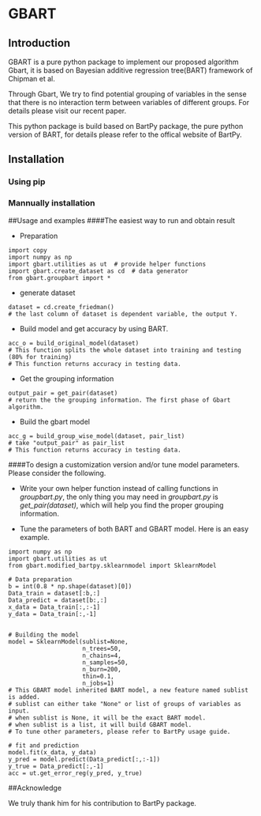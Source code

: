 # GBART


## Introduction

GBART is a pure python package to implement our proposed algorithm Gbart, it is based on Bayesian additive regression tree(BART) framework of Chipman et al. 

Through Gbart, We try to find potential grouping of variables in the sense that there is no interaction term between variables of different groups. For details please visit our recent paper.

This python package is build based on BartPy package, the pure python version of BART, for details please refer to the offical website of BartPy.


## Installation
### Using pip

### Mannually installation


##Usage and examples
####The easiest way to run and obtain result

* Preparation

```
import copy
import numpy as np
import gbart.utilities as ut  # provide helper functions
import gbart.create_dataset as cd  # data generator
from gbart.groupbart import * 
```
* generate dataset

```
dataset = cd.create_friedman()
# the last column of dataset is dependent variable, the output Y.
```
* Build model and get accuracy by using BART.

```
acc_o = build_original_model(dataset)
# This function splits the whole dataset into training and testing (80% for training)
# This function returns accuracy in testing data.
```

* Get the grouping information

```
output_pair = get_pair(dataset)
# return the the grouping information. The first phase of Gbart algorithm.

```

* Build the gbart model 

```
acc_g = build_group_wise_model(dataset, pair_list)
# take "output_pair" as pair_list 
# This function returns accuracy in testing data.

```
####To design a customization version and/or tune model parameters. Please consider the following. 

* Write your own helper function instead of calling functions in *groupbart.py*, the only thing you may need in *groupbart.py* is  *get_pair(dataset)*, which will help you find the proper grouping information.


* Tune the parameters of both BART and GBART model. Here is an easy example.

```
import numpy as np
import gbart.utilities as ut
from gbart.modified_bartpy.sklearnmodel import SklearnModel

# Data preparation 
b = int(0.8 * np.shape(dataset)[0])  
Data_train = dataset[:b,:]
Data_predict = dataset[b:,:]
x_data = Data_train[:,:-1]
y_data = Data_train[:,-1]


# Building the model
model = SklearnModel(sublist=None,
                     n_trees=50,
                     n_chains=4,
                     n_samples=50,
                     n_burn=200,
                     thin=0.1,
                     n_jobs=1)
# This GBART model inherited BART model, a new feature named sublist is added. 
# sublist can either take "None" or list of groups of variables as input.
# when sublist is None, it will be the exact BART model.
# when sublist is a list, it will build GBART model.
# To tune other parameters, please refer to BartPy usage guide.

# fit and prediction 
model.fit(x_data, y_data)
y_pred = model.predict(Data_predict[:,:-1])
y_true = Data_predict[:,-1]
acc = ut.get_error_reg(y_pred, y_true)

```



##Acknowledge  

We truly thank him for his contribution to BartPy package.


